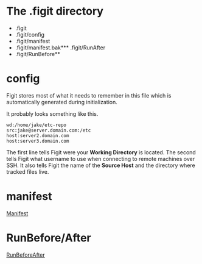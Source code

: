 # The .figit directory #

  * .figit
  * .figit/config
  * .figit/manifest
  * .figit/manifest.bak*** .figit/RunAfter
  * .figit/RunBefore**


# config #

Figit stores most of what it needs to remember in this file which is automatically generated during initialization.

It probably looks something like this.

```
wd:/home/jake/etc-repo
src:jake@server.domain.com:/etc
host:server2.domain.com
host:server3.domain.com
```

The first line tells Figit were your **Working Directory** is located.
The second tells Figit what username to use when connecting to remote machines over SSH. It also tells Figit the name of the **Source Host** and the directory where tracked files live.


# manifest #

[Manifest](Manifest.md)


# RunBefore/After #

[RunBeforeAfter](RunBeforeAfter.md)